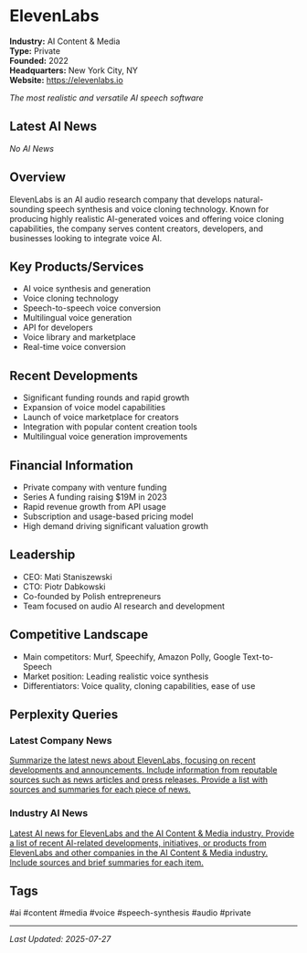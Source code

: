 # ElevenLabs

**Industry:** AI Content & Media  
**Type:** Private  
**Founded:** 2022  
**Headquarters:** New York City, NY  
**Website:** https://elevenlabs.io

*The most realistic and versatile AI speech software*

## Latest AI News

*No AI News*

## Overview
ElevenLabs is an AI audio research company that develops natural-sounding speech synthesis and voice cloning technology. Known for producing highly realistic AI-generated voices and offering voice cloning capabilities, the company serves content creators, developers, and businesses looking to integrate voice AI.

## Key Products/Services
- AI voice synthesis and generation
- Voice cloning technology
- Speech-to-speech voice conversion
- Multilingual voice generation
- API for developers
- Voice library and marketplace
- Real-time voice conversion

## Recent Developments
- Significant funding rounds and rapid growth
- Expansion of voice model capabilities
- Launch of voice marketplace for creators
- Integration with popular content creation tools
- Multilingual voice generation improvements

## Financial Information
- Private company with venture funding
- Series A funding raising $19M in 2023
- Rapid revenue growth from API usage
- Subscription and usage-based pricing model
- High demand driving significant valuation growth

## Leadership
- CEO: Mati Staniszewski
- CTO: Piotr Dabkowski
- Co-founded by Polish entrepreneurs
- Team focused on audio AI research and development

## Competitive Landscape
- Main competitors: Murf, Speechify, Amazon Polly, Google Text-to-Speech
- Market position: Leading realistic voice synthesis
- Differentiators: Voice quality, cloning capabilities, ease of use

## Perplexity Queries
### Latest Company News
[Summarize the latest news about ElevenLabs, focusing on recent developments and announcements. Include information from reputable sources such as news articles and press releases. Provide a list with sources and summaries for each piece of news.](https://www.perplexity.ai/search/summarize-the-latest-news-about-elevenlabs-focusing-on-recent-developments-and-announcements-include-information-from-reputable-sources-such-as-news-articles-and-press-releases-provide-a-list-with-sources-and-summaries-for-each-piece-of-news)

### Industry AI News
[Latest AI news for ElevenLabs and the AI Content & Media industry. Provide a list of recent AI-related developments, initiatives, or products from ElevenLabs and other companies in the AI Content & Media industry. Include sources and brief summaries for each item.](https://www.perplexity.ai/search/latest-ai-news-for-elevenlabs-and-the-ai-content-media-industry-provide-a-list-of-recent-ai-related-developments-initiatives-or-products-from-elevenlabs-and-other-companies-in-the-ai-content-media-industry-include-sources-and-brief-summaries-for-each-item)

## Tags
#ai #content #media #voice #speech-synthesis #audio #private

---
*Last Updated: 2025-07-27*